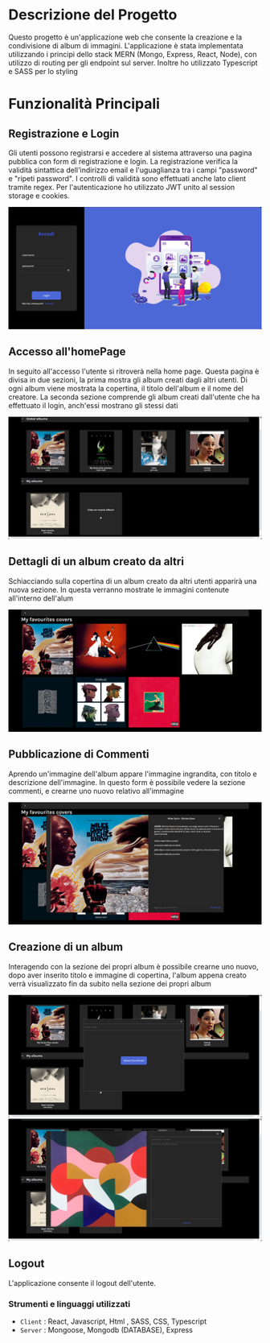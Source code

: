 # Descrizione del Progetto
Questo progetto è un'applicazione web che consente la creazione e la condivisione di album di immagini. L'applicazione è stata implementata utilizzando i principi dello stack MERN (Mongo, Express, React, Node), con utilizzo di routing per gli endpoint sul server. Inoltre ho utilizzato Typescript e SASS per lo styling
# Funzionalità Principali
## Registrazione e Login
Gli utenti possono registrarsi e accedere al sistema attraverso una pagina pubblica con form di registrazione e login. La registrazione verifica la validità sintattica dell'indirizzo email e l'uguaglianza tra i campi "password" e "ripeti password". I controlli di validità sono effettuati anche lato client tramite regex. Per l'autenticazione ho utilizzato JWT unito al session storage e cookies.<br>

![Home](/client/src/assets/login.png)

## Accesso all'homePage
In seguito all'accesso l'utente si ritroverà nella home page. Questa pagina è divisa in due sezioni, la prima mostra gli album creati dagli altri utenti. Di ogni album viene mostrata la copertina, il titolo dell'album e il nome del creatore. La seconda sezione comprende gli album creati dall'utente che ha effettuato il login, anch'essi mostrano gli stessi dati<br>

![Home](/client/src/assets/home.png)
## Dettagli di un album creato da altri
 Schiacciando sulla copertina di un album creato da altri utenti apparirà una nuova sezione. In questa verranno mostrate le immagini contenute all'interno dell'alum<br>

 ![Details](/client/src/assets/details.png)

 ## Pubblicazione di Commenti
 Aprendo un'immagine dell'album appare l'immagine ingrandita, con titolo e descrizione dell'immagine. In questo form è possibile vedere la sezione commenti, e crearne uno nuovo relativo all'immagine<br>

 ![Comments](/client/src/assets/miles.png)
 ## Creazione di un album
 Interagendo con la sezione dei propri album è possibile crearne uno nuovo, dopo aver inserito titolo e immagine di copertina, l'album appena creato verrà visualizzato fin da subito nella sezione dei propri album<br>

 ![Thumbnail](/client/src/assets/compo.png)
 ![Thumbnail2](/client/src/assets/comp2.png)

## Logout
L'applicazione consente il logout dell'utente.<br>

### Strumenti e linguaggi utilizzati 

- `Client` : React, Javascript, Html , SASS, CSS, Typescript
- `Server` : Mongoose, Mongodb (DATABASE), Express